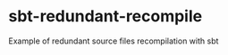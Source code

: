 sbt-redundant-recompile
=======================

Example of redundant source files recompilation with sbt
